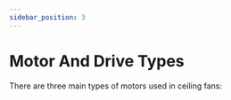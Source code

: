 ```yaml
---
sidebar_position: 3
---
```


# Motor And Drive Types

There are three main types of motors used in ceiling fans: 